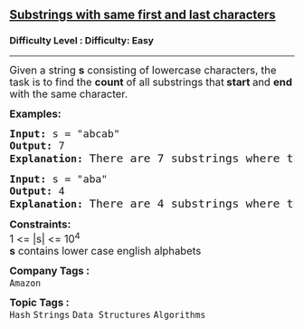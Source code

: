 <h2><a href="https://www.geeksforgeeks.org/problems/substrings-with-similar-first-and-last-characters3644/1">Substrings with same first and last characters</a></h2><h3>Difficulty Level : Difficulty: Easy</h3><hr><div class="problems_problem_content__Xm_eO"><p><span style="font-size: 18px;">Given a string <strong>s</strong> consisting of lowercase characters, the task is to find the <strong>count</strong> of all substrings that<strong> start </strong>and <strong>end</strong> with the same character.</span></p>
<p><span style="font-size: 18px;"><strong>Examples:</strong></span></p>
<pre><span style="font-size: 18px;"><strong>Input:</strong> s = "abcab"
<strong>Output:</strong> 7
<strong>Explanation:</strong> </span><span style="font-size: 20px;">There are 7 substrings where the first and last characters are the same: "a", "abca", "b", "bcab", "c", "a", and "b"</span></pre>
<pre><span style="font-size: 18px;"><strong>Input:</strong> s = "aba"
<strong>Output:</strong> 4
<strong>Explanation:</strong> </span><span style="font-size: 20px;">There are 4 substrings where the first and last characters are the same: "a", "aba", "b", "a"</span></pre>
<p><span style="font-size: 18px;"><strong>Constraints:</strong><br>1 &lt;= |s| &lt;= 10<sup>4</sup></span><br><span style="font-size: 18px;"><strong>s</strong> contains lower case english alphabets</span></p></div><p><span style=font-size:18px><strong>Company Tags : </strong><br><code>Amazon</code>&nbsp;<br><p><span style=font-size:18px><strong>Topic Tags : </strong><br><code>Hash</code>&nbsp;<code>Strings</code>&nbsp;<code>Data Structures</code>&nbsp;<code>Algorithms</code>&nbsp;